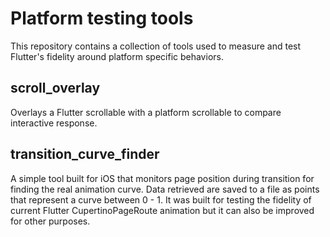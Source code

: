 # Platform testing tools

This repository contains a collection of tools used to measure and test
Flutter's fidelity around platform specific behaviors.

## scroll_overlay

Overlays a Flutter scrollable with a platform scrollable to compare
interactive response.

## transition_curve_finder

A simple tool built for iOS that monitors page position during transition for finding the real animation curve. Data retrieved are saved to a file as points that represent a curve between 0 - 1. It was built for testing the fidelity of current Flutter CupertinoPageRoute animation but it can also be improved for other purposes.

